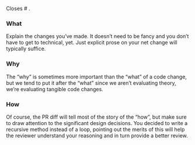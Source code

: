 Closes # .

### What
Explain the changes you’ve made.
It doesn’t need to be fancy and you don’t have to get to technical, yet.
Just explicit prose on your net change will typically suffice.

### Why
The “why” is sometimes more important than the “what” of a code change, 
but we tend to put it after the “what” since we aren’t evaluating theory, 
we’re evaluating tangible code changes.

### How
Of course, the PR diff will tell most of the story of the “how”,
but make sure to draw attention to the significant design decisions.
You decided to write a recursive method instead of a loop,
pointing out the merits of this will help the reviewer understand
your reasoning and in turn provide a better review.
